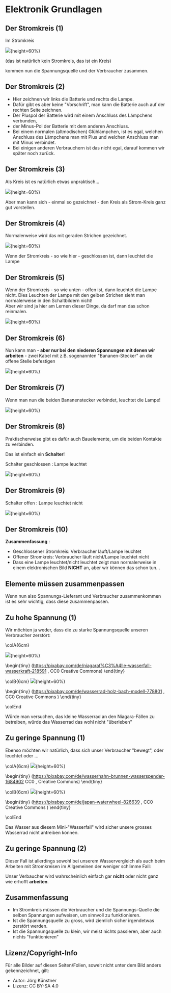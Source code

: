 # Elektronik Grundlagen

## Der Stromkreis (1)

Im Stromkreis   


![](./pics/01_Stromkreis.png){height=60%}

(das ist natürlich kein Stromkreis, das ist ein Kreis) 

kommen nun die Spannungsquelle und der Verbraucher zusammen.


## Der Stromkreis (2)

* Hier zeichnen wir links die Batterie und rechts die Lampe.   
* Dafür gibt es aber keine "Vorschrift", man kann die Batterie auch auf der rechten Seite zeichnen.  
* Der Pluspol der Batterie wird mit einem Anschluss des Lämpchens verbunden, 
* der Minus-Pol der Batterie mit dem anderen Anschluss.
* Bei einem normalen (altmodischen) Glühlämpchen, ist es egal, welchen Anschluss des Lämpchens man mit Plus und welchen Anschluss man mit Minus verbindet.
* Bei einigen anderen Verbrauchern ist das nicht egal, darauf kommen wir später noch zurück.

## Der Stromkreis (3)

Als Kreis ist es natürlich etwas unpraktisch...

![](./pics/02_Stromkreis_mit_Batterie_und_lampe.png){height=60%}

Aber man kann sich - einmal so gezeichnet - den Kreis als Strom-Kreis ganz gut vorstellen.

## Der Stromkreis (4)

Normalerweise wird das mit geraden Strichen gezeichnet.

![](./pics/03_Stromkreis_mit_Lampe_Leuchtet.png){height=60%}


Wenn der Stromkreis - so wie hier - geschlossen ist, dann leuchtet die Lampe

## Der Stromkreis (5)

Wenn der Stromkreis - so wie unten - offen ist, dann leuchtet die Lampe nicht.
Dies Leuchten der Lampe mit den gelben Strichen sieht man normalerweise in den Schaltbildern nicht!  
Aber wir sind ja hier am Lernen dieser Dinge, da darf man das schon reinmalen.


![](./pics/04_Stromkreis_mit_Lampe_Leuchtet_nicht.png){height=60%}


## Der Stromkreis (6)

Nun kann man - __aber nur bei den niederen Spannungen mit denen wir arbeiten__ - zwei Kabel mit z.B. sogenannten "Bananen-Stecker" an die offene Stelle befestigen

![](./pics/05_Stromkreis_mit_Bananen_leuchtet_nicht.png){height=60%}


## Der Stromkreis (7)

Wenn man nun die beiden Bananenstecker verbindet, leuchtet die Lampe!

![](./pics/06_Stromkreis_mit_Bananen_leuchtet.png){height=60%}


## Der Stromkreis (8)

Praktischerweise gibt es dafür auch Bauelemente, um die beiden Kontakte zu verbinden. 

Das ist einfach ein __Schalter__!  

Schalter geschlossen : Lampe leuchtet

![](./pics/07_Stromkreis_mit_schalter_geschlossen.png){height=60%}


## Der Stromkreis (9)

Schalter offen  : Lampe leuchtet nicht  

![](./pics/08_Stromkreis_mit_schalter_offen.png){height=60%}



## Der Stromkreis (10)

__Zusammenfassung__ : 

* Geschlossener Stromkreis: Verbraucher läuft/Lampe leuchtet 
* Offener Stromkreis: Verbraucher läuft nicht/Lampe leuchtet nicht
* Dass eine Lampe leuchtet/nicht leuchtet zeigt man normalerweise in einem elektronischen Bild __NICHT__ an, aber wir können das schon tun...

## Elemente müssen zusammenpassen

Wenn nun also Spannungs-Lieferant und Verbraucher zusammenkommen ist es sehr wichtig, dass diese zusammenpassen.

## Zu hohe Spannung (1) 

Wir möchten ja weder, dass die zu starke Spannungsquelle unseren Verbraucher zerstört:

\colA{6cm}


![](./pics/09_niagara-falls-218591_1000.jpg){height=60%}

\begin{tiny}
(https://pixabay.com/de/niagaraf%C3%A4lle-wasserfall-wasserkraft-218591 , CC0 Creative Commons)
\end{tiny}     

\colB{6cm}
![](./pics/10_waterwheel-778801_1000.jpg){height=60%}

\begin{tiny}
(https://pixabay.com/de/wasserrad-holz-bach-modell-778801 , CC0 Creative Commons )
\end{tiny}     

\colEnd

Würde man versuchen, das kleine Wasserrad an den Niagara-Fällen zu betreiben, würde das Wasserrad das wohl nicht "überleben" 

## Zu geringe Spannung  (1) 

Ebenso möchten wir natürlich, dass sich unser Verbraucher "bewegt", oder leuchtet oder ...

\colA{6cm}
![](./pics/11_faucet-1684902_1000.jpg){height=60%}

\begin{tiny}
(https://pixabay.com/de/wasserhahn-brunnen-wasserspender-1684902 CC0 , Creative Commons) 
\end{tiny}     


\colB{6cm}
![](./pics/12_japan-826639_1000.jpg){height=60%}

\begin{tiny}
(https://pixabay.com/de/japan-waterwheel-826639 , CC0 Creative Commons )
\end{tiny}     

\colEnd

Das Wasser aus diesem Mini-"Wasserfall" wird sicher unsere grosses Wasserrad nicht antreiben können.

## Zu geringe Spannung  (2) 

Dieser Fall ist allerdings sowohl bei unserem Wasservergleich als auch beim Arbeiten mit Stromkreisen im Allgemeinen der weniger schlimme Fall:  


Unser Verbaucher wird wahrscheinlich einfach gar __nicht__ oder nicht ganz wie erhofft __arbeiten__.


## Zusammenfassung

* Im Stromkreis müssen die Verbraucher und die Spannungs-Quelle die selben Spannungen aufweisen, um sinnvoll zu funktionieren.
* Ist die Spannungsquelle zu gross, wird ziemlich sicher irgendetwas zerstört werden. 
* Ist die Spannungsquelle zu klein, wir meist nichts passieren, aber auch nichts "funktionieren"


## Lizenz/Copyright-Info
Für alle Bilder auf diesen Seiten/Folien, soweit nicht unter dem Bild anders gekennzeichnet,  gilt:

*  Autor: Jörg Künstner
* Lizenz: CC BY-SA 4.0
